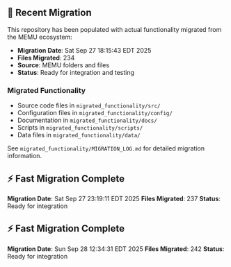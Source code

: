 
## 🔄 Recent Migration

This repository has been populated with actual functionality migrated from the MEMU ecosystem:

- **Migration Date**: Sat Sep 27 18:15:43 EDT 2025
- **Files Migrated**:      234
- **Source**: MEMU folders and files
- **Status**: Ready for integration and testing

### Migrated Functionality
- Source code files in `migrated_functionality/src/`
- Configuration files in `migrated_functionality/config/`
- Documentation in `migrated_functionality/docs/`
- Scripts in `migrated_functionality/scripts/`
- Data files in `migrated_functionality/data/`

See `migrated_functionality/MIGRATION_LOG.md` for detailed migration information.


## ⚡ Fast Migration Complete

**Migration Date**: Sat Sep 27 23:19:11 EDT 2025
**Files Migrated**:      237
**Status**: Ready for integration


## ⚡ Fast Migration Complete

**Migration Date**: Sun Sep 28 12:34:31 EDT 2025
**Files Migrated**:      242
**Status**: Ready for integration

